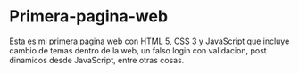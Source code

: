 # Primera-pagina-web
Esta es mi primera pagina web con HTML 5, CSS 3 y JavaScript que incluye cambio de temas dentro de la web, un falso login con validacion, post dinamicos desde JavaScript, entre otras cosas.
